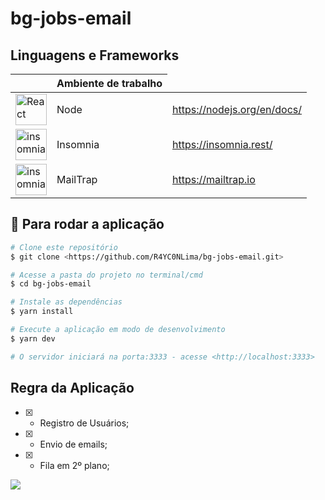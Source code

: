 # bg-jobs-email

## Linguagens e Frameworks
<table style="width:100%">
    <thead>
      <tr>
        <th></th>
        <th>Ambiente de trabalho</th>
      </tr>
    </thead>
    <tbody>
      <tr>
        <td><img src="https://cdn.freebiesupply.com/logos/thumbs/2x/nodejs-1-logo.png" width="50" alt="React"></td>
        <td>Node</td>
        <td><a target="_blank" href="https://nodejs.org/en/docs/">https://nodejs.org/en/docs/</a></td>
      </tr>  
      <tr>
        <td><img src="https://seeklogo.com/images/I/insomnia-logo-A35E09EB19-seeklogo.com.png" width="50" alt="insomnia"></td>
        <td>Insomnia</td>
        <td><a target="_blank" href="https://insomnia.rest/">https://insomnia.rest/</a></td>
      </tr>    
      <tr>
        <td><img src="https://mailtrap.io/wp-content/uploads/2021/04/mailtrap-new-logo.svg" width="50" alt="insomnia"></td>
        <td>MailTrap</td>
        <td><a target="_blank" href="https://mailtrap.io">https://mailtrap.io</a></td>
      </tr>  
    </tbody>
</table>


## 🎲 Para rodar a aplicação
```bash
# Clone este repositório
$ git clone <https://github.com/R4YC0NLima/bg-jobs-email.git>

# Acesse a pasta do projeto no terminal/cmd
$ cd bg-jobs-email

# Instale as dependências
$ yarn install

# Execute a aplicação em modo de desenvolvimento
$ yarn dev

# O servidor iniciará na porta:3333 - acesse <http://localhost:3333>
```

## Regra da Aplicação
* [x] - Registro de Usuários;
* [x] - Envio de emails;
* [x] - Fila em 2º plano;


<img src="https://heroku-badge.herokuapp.com/?app=betheheroappbackend">